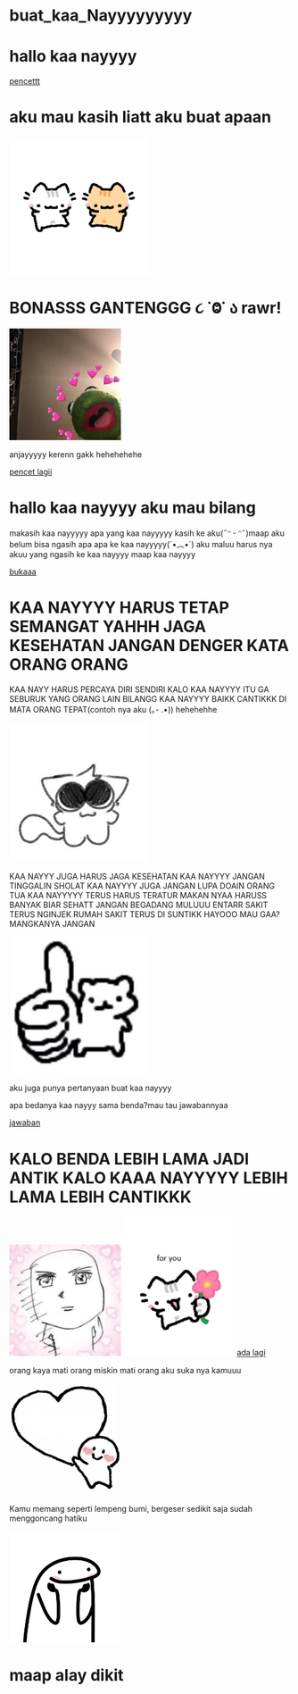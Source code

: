# buat_kaa_Nayyyyyyyyy
<!DOCTYPE html>
<html>
<head>
	<meta charset="utf-8">
	<meta name="viewport" content="width=device-width, initial-scale=1">
	<title>BONASSSSSSS</title>
</head>
<body>
	<h1>hallo kaa nayyyy</h1>
	<a href="alvin2.html">pencettt</a>
	<h1>aku mau kasih liatt aku buat apaan</h1>
	<img src="gambar.jpg" width="250px" height="px">
</body>
</html>
<!DOCTYPE html>
<html>
<head>
	<meta charset="utf-8">
	<meta name="viewport" content="width=device-width, initial-scale=1">
	<title>bonassss 2</title>
</head>
<body>
	<h1>BONASSS GANTENGGG ૮ ˙Ⱉ˙ ა rawr!</h1>
	<img src="love.jpg"heigth="200px" width="200px">
	<p>anjayyyyy kerenn gakk hehehehehe</p>
	<a href="alvin3.html">pencet lagii</a>
</body>
</html>
<!DOCTYPE html>
<html>
<head>
	<meta charset="utf-8">
	<meta name="viewport" content="width=device-width, initial-scale=1">
	<title>bonassssss</title>
</head>
<body>
	<h1>hallo kaa nayyyy aku mau bilang</h1>
	<p>makasih kaa nayyyyy apa yang kaa nayyyyy kasih ke aku(˶ᵔ ᵕ ᵔ˶)maap aku belum bisa ngasih apa apa ke kaa nayyyyy(´•︵•`) aku maluu harus nya akuu yang ngasih ke kaa nayyyy maap kaa nayyyy</p>
	<a href="badak.html">bukaaa</a>
</body>
</html><!DOCTYPE html>
<html>
<head>
	<meta charset="utf-8">
	<meta name="viewport" content="width=device-width, initial-scale=1">
	<title>bonassssss</title>
</head>
<body>
	<h1>KAA NAYYYY HARUS TETAP SEMANGAT YAHHH JAGA KESEHATAN JANGAN DENGER KATA ORANG ORANG</h1>
	<p>KAA NAYY HARUS PERCAYA DIRI SENDIRI KALO KAA NAYYYY ITU GA SEBURUK YANG ORANG LAIN BILANGG KAA NAYYYY BAIKK CANTIKKK DI MATA ORANG TEPAT(contoh nya aku (｡- .•)) hehehehhe</p>
	<img src="love5.jpg"heigth="250px" width="250px">
	<p>KAA NAYYY JUGA HARUS JAGA KESEHATAN KAA NAYYYY JANGAN TINGGALIN SHOLAT KAA NAYYYY JUGA JANGAN LUPA DOAIN ORANG TUA KAA NAYYYYY TERUS HARUS TERATUR MAKAN NYAA HARUSS BANYAK BIAR SEHATT JANGAN BEGADANG MULUUU ENTARR SAKIT TERUS NGINJEK RUMAH SAKIT TERUS DI SUNTIKK HAYOOO MAU GAA? MANGKANYA JANGAN</p>
	<img src="love4.jpg"heigth="250px" width="250px">
	<p>aku juga punya pertanyaan buat kaa nayyyy</p>
	<p>apa bedanya kaa nayyy sama benda?mau tau jawabannyaa</p>
	<a href="badak2.html">jawaban</a>
</body>
</html>
<!DOCTYPE html>
<html>
<head>
	<meta charset="utf-8">
	<meta name="viewport" content="width=device-width, initial-scale=1">
	<title>bonas baikk</title>
</head>
<body>
	<h1>KALO BENDA LEBIH LAMA JADI ANTIK KALO KAAA NAYYYYY LEBIH LAMA LEBIH CANTIKKK</h1>
	<img src="LOVE6.jpg"heigth="200px" width="200px">
	<img src="love7.jpg"heigth="200px" width="200px">
	<a href="badak3.html">ada lagi</a>
</body>
</html>
<!DOCTYPE html>
<html>
<head>
	<meta charset="utf-8">
	<meta name="viewport" content="width=device-width, initial-scale=1">
	<title>bonassssss</title>
</head>
<body>
	<p>orang kaya mati orang miskin mati orang aku suka nya kamuuu</p>
	<img src="love2.jpg"heigth="200px" width="200px">
	<p>Kamu memang seperti lempeng bumi, bergeser sedikit saja sudah menggoncang hatiku</p>
	<img src="love3.jpg" height="200px" width="200px">
	<h1>maap alay dikit</h1>
</body>
</html>
